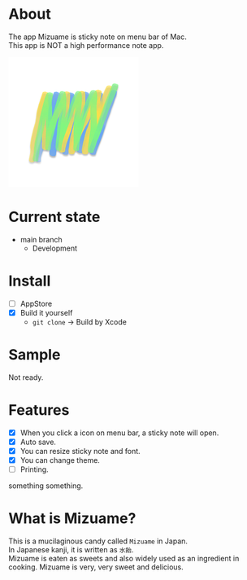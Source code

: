 # About
The app Mizuame is sticky note on menu bar of Mac.  
This app is NOT a high performance note app.  

<img src="MizuameLogo.png" alt="Mizuame Logo." width="256" height="256"/>

# Current state
- main branch
  - Development

# Install
- [ ] AppStore
- [x] Build it yourself
  - `git clone` -> Build by Xcode

# Sample
Not ready.

# Features
- [x] When you click a icon on menu bar, a sticky note will open.
- [x] Auto save.
- [x] You can resize sticky note and font.
- [x] You can change theme.
- [ ] Printing.

something something.

# What is Mizuame?
This is a mucilaginous candy called `Mizuame` in Japan.  
In Japanese kanji, it is written as `水飴`.  
Mizuame is eaten as sweets and also widely used as an ingredient in cooking. Mizuame is very, very sweet and delicious.
